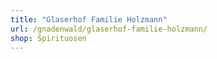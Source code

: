 ```yaml
---
title: "Glaserhof Familie Holzmann"
url: /gnadenwald/glaserhof-familie-holzmann/
shop: Spirituosen
---
```

